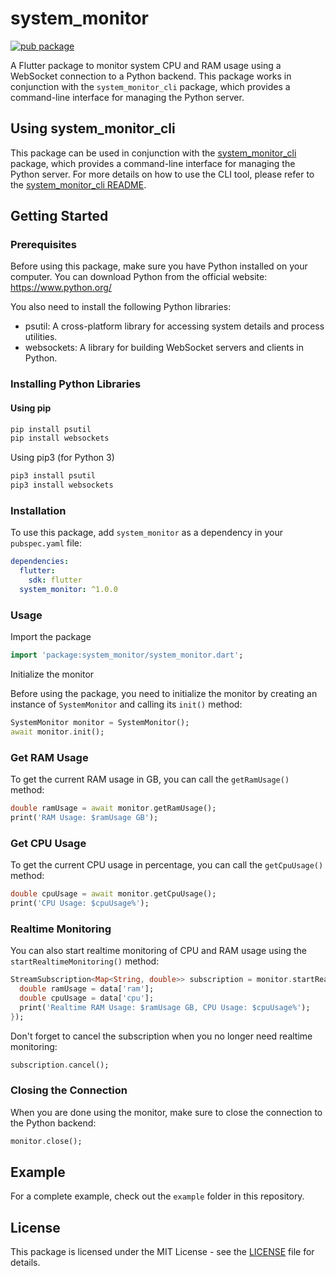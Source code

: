 # system_monitor

[![pub package](https://img.shields.io/pub/v/system_monitor.svg)](https://pub.dev/packages/system_monitor)

A Flutter package to monitor system CPU and RAM usage using a WebSocket connection to a Python backend. This package works in conjunction with the `system_monitor_cli` package, which provides a command-line interface for managing the Python server.

## Using system_monitor_cli
This package can be used in conjunction with the [system_monitor_cli](https://pub.dev/packages/system_monitor_cli) package, which provides a command-line interface for managing the Python server. For more details on how to use the CLI tool, please refer to the [system_monitor_cli README](https://pub.dev/packages/system_monitor_cli).

## Getting Started

### Prerequisites

Before using this package, make sure you have Python installed on your computer. You can download Python from the official website: https://www.python.org/

You also need to install the following Python libraries:

- psutil: A cross-platform library for accessing system details and process utilities.
- websockets: A library for building WebSocket servers and clients in Python.

### Installing Python Libraries

#### Using pip

```bash
pip install psutil
pip install websockets
```

Using pip3 (for Python 3)

```bash
pip3 install psutil
pip3 install websockets
```

### Installation

To use this package, add `system_monitor` as a dependency in your `pubspec.yaml` file:

```yaml
dependencies:
  flutter:
    sdk: flutter
  system_monitor: ^1.0.0
```

### Usage

Import the package

```dart
import 'package:system_monitor/system_monitor.dart';
```

Initialize the monitor

Before using the package, you need to initialize the monitor by creating an instance of `SystemMonitor` and calling its `init()` method:

```dart
SystemMonitor monitor = SystemMonitor();
await monitor.init();
```

### Get RAM Usage

To get the current RAM usage in GB, you can call the `getRamUsage()` method:

```dart
double ramUsage = await monitor.getRamUsage();
print('RAM Usage: $ramUsage GB');
```

### Get CPU Usage

To get the current CPU usage in percentage, you can call the `getCpuUsage()` method:

```dart
double cpuUsage = await monitor.getCpuUsage();
print('CPU Usage: $cpuUsage%');
```

### Realtime Monitoring

You can also start realtime monitoring of CPU and RAM usage using the `startRealtimeMonitoring()` method:

```dart
StreamSubscription<Map<String, double>> subscription = monitor.startRealtimeMonitoring().listen((data) {
  double ramUsage = data['ram'];
  double cpuUsage = data['cpu'];
  print('Realtime RAM Usage: $ramUsage GB, CPU Usage: $cpuUsage%');
});
```

Don't forget to cancel the subscription when you no longer need realtime monitoring:

```dart
subscription.cancel();
```

### Closing the Connection

When you are done using the monitor, make sure to close the connection to the Python backend:

```dart
monitor.close();
```

## Example

For a complete example, check out the `example` folder in this repository.

## License

This package is licensed under the MIT License - see the [LICENSE](https://github.com/14h4i/system_monitor/blob/main/LICENSE) file for details.
